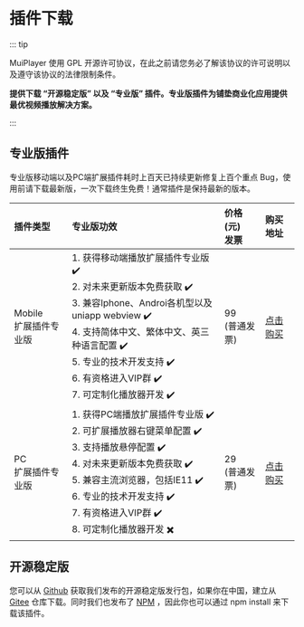 # 插件下载

::: tip

MuiPlayer 使用 GPL 开源许可协议，在此之前请您务必了解该协议的许可说明以及遵守该协议的法律限制条件。

**提供下载 “开源稳定版” 以及 “专业版” 插件。专业版插件为铺垫商业化应用提供最优视频播放解决方案。**

::: 



## 专业版插件

专业版移动端以及PC端扩展插件耗时上百天已持续更新修复上百个重点 Bug，使用前请下载最新版，一次下载终生免费！通常插件是保持最新的版本。

| 插件类型                   | 专业版功效                                                   | 价格(元)<br />发票  | 购买地址                                          |
| :------------------------- | :----------------------------------------------------------- | :------------------ | :------------------------------------------------ |
| Mobile<br />扩展插件专业版 | 1. 获得移动端播放扩展插件专业版 ✔️ <br />2. 对未来更新版本免费获取 ✔️<br />3. 兼容Iphone、Androi各机型以及uniapp webview ✔️<br />4. 支持简体中文、繁体中文、英三种语言配置 ✔️<br />5. 专业的技术开发支持 ✔️<br />6. 有资格进入VIP群 ✔️<br />7. 可定制化播放器开发 ✔️ | 99 <br />(普通发票) | [点击购买](https://www.syjshare.com/res/FPY19KQ5) |
| PC<br />扩展插件专业版     | 1. 获得PC端播放扩展插件专业版 ✔️<br />2. 可扩展播放器右键菜单配置 ✔️<br />3. 支持播放悬停配置 ✔️<br />4. 对未来更新版本免费获取 ✔️<br />5. 兼容主流浏览器，包括IE11 ✔️<br />6. 专业的技术开发支持 ✔️<br />7. 有资格进入VIP群 ✔️<br />8. 可定制化播放器开发 ✖️ | 29<br />(普通发票)  | [点击购买](https://www.syjshare.com/res/TA2P48JC) |



## 开源稳定版

您可以从 [Github](https://github.com/muiplayer/hello-muiplayer) 获取我们发布的开源稳定版发行包，如果你在中国，建立从 [Gitee](https://gitee.com/muiplayer/hello-muiplayer) 仓库下载。同时我们也发布了 [NPM](https://www.npmjs.com/search?q=muiplayer) ，因此你也可以通过 npm install 来下载该插件。


